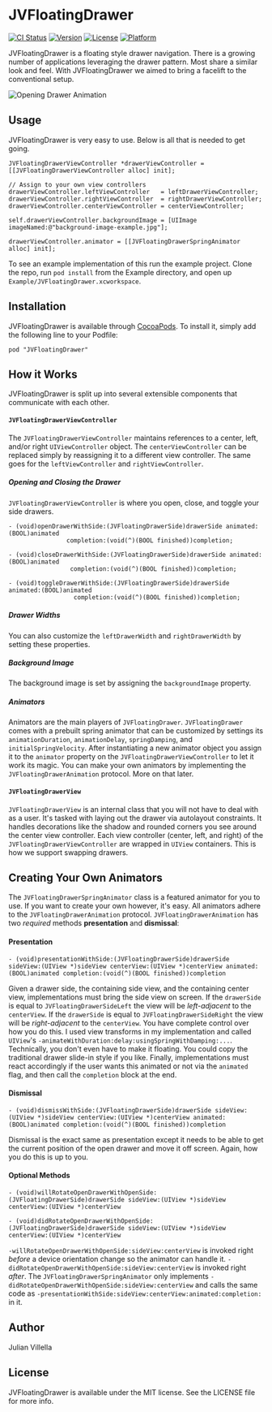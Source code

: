 # JVFloatingDrawer

[![CI Status](http://img.shields.io/travis/JVillella/JVFloatingDrawer.svg?style=flat)](https://travis-ci.org/JVillella/JVFloatingDrawer)
[![Version](https://img.shields.io/cocoapods/v/JVFloatingDrawer.svg?style=flat)](http://cocoadocs.org/docsets/JVFloatingDrawer)
[![License](https://img.shields.io/cocoapods/l/JVFloatingDrawer.svg?style=flat)](http://cocoadocs.org/docsets/JVFloatingDrawer)
[![Platform](https://img.shields.io/cocoapods/p/JVFloatingDrawer.svg?style=flat)](http://cocoadocs.org/docsets/JVFloatingDrawer)

JVFloatingDrawer is a floating style drawer navigation. There is a growing number of applications leveraging the drawer pattern. Most share a similar look and feel. With JVFloatingDrawer we aimed to bring a facelift to the conventional setup.

![Opening Drawer Animation](http://jvillella.github.io/JVFloatingDrawer/Screenshots/animated-drawer-open-portrait.gif "Opening Drawer")


## Usage

JVFloatingDrawer is very easy to use. Below is all that is needed to get going.
    
    JVFloatingDrawerViewController *drawerViewController = [[JVFloatingDrawerViewController alloc] init];
    
    // Assign to your own view controllers
    drawerViewController.leftViewController   = leftDrawerViewController;
    drawerViewController.rightViewController  = rightDrawerViewController;
    drawerViewController.centerViewController = centerViewController;
    
    self.drawerViewController.backgroundImage = [UIImage imageNamed:@"background-image-example.jpg"];
    
    drawerViewController.animator = [[JVFloatingDrawerSpringAnimator alloc] init];
    
To see an example implementation of this run the example project. Clone the repo, run `pod install` from the Example directory, and open up `Example/JVFloatingDrawer.xcworkspace`.

## Installation

JVFloatingDrawer is available through [CocoaPods](http://cocoapods.org). To install
it, simply add the following line to your Podfile:

    pod "JVFloatingDrawer"

## How it Works

JVFloatingDrawer is split up into several extensible components that communicate with each other.

#### `JVFloatingDrawerViewController`

The `JVFloatingDrawerViewController` maintains references to a center, left, and/or right `UIViewController` object. The `centerViewController` can be replaced simply by reassigning it to a different view controller. The same goes for the `leftViewController` and `rightViewController`.

##### Opening and Closing the Drawer

`JVFloatingDrawerViewController` is where you open, close, and toggle your side drawers.

    - (void)openDrawerWithSide:(JVFloatingDrawerSide)drawerSide animated:(BOOL)animated
                    completion:(void(^)(BOOL finished))completion;
    
    - (void)closeDrawerWithSide:(JVFloatingDrawerSide)drawerSide animated:(BOOL)animated
                     completion:(void(^)(BOOL finished))completion;
    
    - (void)toggleDrawerWithSide:(JVFloatingDrawerSide)drawerSide animated:(BOOL)animated
                      completion:(void(^)(BOOL finished))completion;
    
##### Drawer Widths
    
You can also customize the `leftDrawerWidth` and `rightDrawerWidth` by setting these properties.

##### Background Image

The background image is set by assigning the `backgroundImage` property.

##### Animators

Animators are the main players of `JVFloatingDrawer`. `JVFloatingDrawer` comes with a prebuilt spring animator that can be customized by settings its `animationDuration`, `animationDelay`, `springDamping`, and `initialSpringVelocity`. After instantiating a new animator object you assign it to the `animator` property on the `JVFloatingDrawerViewController` to let it work its magic. You can make your own animators by implementing the `JVFloatingDrawerAnimation` protocol. More on that later.

#### `JVFloatingDrawerView`

`JVFloatingDrawerView` is an internal class that you will not have to deal with as a user. It's tasked with laying out the drawer via autolayout constraints. It handles decorations like the shadow and rounded corners you see around the center view controller. Each view controller (center, left, and right) of the `JVFloatingDrawerViewController` are wrapped in `UIView` containers. This is how we support swapping drawers.

## Creating Your Own Animators

The `JVFloatingDrawerSpringAnimator` class is a featured animator for you to use. If you want to create your own however, it's easy. All animators adhere to the `JVFloatingDrawerAnimation` protocol. `JVFloatingDrawerAnimation` has two *required* methods **presentation** and **dismissal**:

#### Presentation

`- (void)presentationWithSide:(JVFloatingDrawerSide)drawerSide sideView:(UIView *)sideView centerView:(UIView *)centerView animated:(BOOL)animated completion:(void(^)(BOOL finished))completion`

Given a drawer side, the containing side view, and the containing center view, implementations must bring the side view on screen. If the `drawerSide` is equal to `JVFloatingDrawerSideLeft` the view will be *left-adjacent* to the  `centerView`. If the `drawerSide` is equal to `JVFloatingDrawerSideRight` the view will be *right-adjacent* to the  `centerView`. You have complete control over how you do this. I used view transforms in my implementation and called `UIView`'s `-animateWithDuration:delay:usingSpringWithDamping:...`. Technically, you don't even have to make it floating. You could copy the traditional drawer slide-in style if you like. Finally, implementations must react accordingly if the user wants this animated or not via the `animated` flag, and then call the `completion` block at the end.

#### Dismissal

`- (void)dismissWithSide:(JVFloatingDrawerSide)drawerSide sideView:(UIView *)sideView centerView:(UIView *)centerView animated:(BOOL)animated completion:(void(^)(BOOL finished))completion`

Dismissal is the exact same as presentation except it needs to be able to get the current position of the open drawer and move it off screen. Again, how you do this is up to you.

#### Optional Methods

`- (void)willRotateOpenDrawerWithOpenSide:(JVFloatingDrawerSide)drawerSide sideView:(UIView *)sideView centerView:(UIView *)centerView`

`- (void)didRotateOpenDrawerWithOpenSide:(JVFloatingDrawerSide)drawerSide sideView:(UIView *)sideView centerView:(UIView *)centerView`

`-willRotateOpenDrawerWithOpenSide:sideView:centerView` is invoked right *before* a device orientation change so the animator can handle it. `-didRotateOpenDrawerWithOpenSide:sideView:centerView` is invoked right *after*. The `JVFloatingDrawerSpringAnimator` only implements `-didRotateOpenDrawerWithOpenSide:sideView:centerView` and calls the same code as `-presentationWithSide:sideView:centerView:animated:completion:` in it.

## Author

Julian Villella

## License

JVFloatingDrawer is available under the MIT license. See the LICENSE file for more info.
